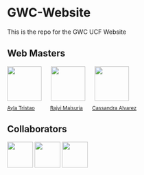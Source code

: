 # GWC-Website
This is the repo for the GWC UCF Website
## Web Masters
<div>
  <img src="https://github.com/Ayla-T.png" width="80px;"/>
  &emsp;
  <img src="https://github.com/rmai21.png" width="80px;"/>
  &emsp;
  <img src="https://github.com/ca764763.png" width="80px;"/>
  &emsp;
  <br />
  <sub><a href="https://github.com/Ayla-T">Ayla Tristao</a></sub>
  &emsp;&emsp;
  <sub><a href="https://github.com/rmai21">Rajvi Maisuria</a></sub>
  &emsp;
  <sub><a href="https://github.com/ca764763">Cassandra Alvarez</a></sub>
</div>



## Collaborators
<a href="https://github.com/alysonfranco"><img src="https://github.com/alysonfranco.png" width="60px;"/></a>
<a href="https://github.com/alysonfranco"><img src="https://github.com/alysonfranco.png" width="60px;"/></a>
<a href="https://github.com/alysonfranco"><img src="https://github.com/alysonfranco.png" width="60px;"/></a>


